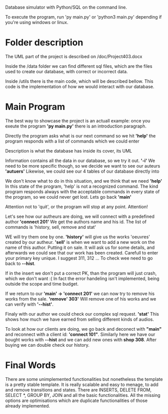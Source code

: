 Database simulator with Python/SQL on the command line.

To execute the program, run 'py main.py' or 'python3 main.py' 
depending if you're using windows or linux.


# Folder description
The UML part of the project is described on /doc/Project403.docx

Inside the /data folder we can find different sql files, which are the 
files used to create our database, with correct or incorrect data.

Inside /utils there is the main code, which will be described bellow.
This code is the implementation of how we would interact with our database.

# Main Program
The best way to showcase the project is an actuall example:
once you exeute the program                                                   **'py main.py'**
there is an introduction paragraph.

Directly the program asks what is our next command so we hit                  **'help'**
the program responds with a list of commands which we could enter

Description is what the database has inside its cover, its UML

Information contains all the data in our database, so we try it out.         **'-i'**
We need to be more specific though, so we decide we want to see our auteurs  **'autuers'**
Likewise, we could see our 4 tables of our database directly into

We don't know what to do in this situation, and we think that we need         **'help'**
In this state of the program, 'help' is not a recognized command. The 
kind program responds always with the acceptable commands in every 
state of the program, so we could never get lost. Lets go back                **'main'**

Attention not to 'quit', or the program will stop at any point. Attention!

Let's see how our autheurs are doing, we will connect with a predefined author  **'connect 201'**
We get the authors name and his id. The list of commands is 
'history, sell, remove and stat'

WE will try them one by one.  **'history'** will give us the works 'oeuvres' created by our autheur.
**'sell'** is when we want to add a new work on the name of this author. Putting it on sale.
It will ask us for some details, and afterwards we could see that our work has been created.
Carefull to enter your primary key unique. I suggest 311, 312 ...
To check wee need to go back to **--hist**.

If in the insert we don't put a correct PK, than the program will just crash, which we don't want :(
In fact the error handeling isn't implemented, being outside the scope and time budget. 

If we return to our **'main' -> 'connect 201'** we can now try to remove his works from the sale.
**'remove' 303'** Will remove one of his works and we can verify with **'--hist'**.

Finaly with our author we could check our complex sql request. **'stat'**
This shows how much we have earned from selling different kinds of audios.


To look at how our clients are doing, we go back and deconect with **"main"** and reconnect 
with a client id: **'connect 101"**. Similarly here we have our bought works with **--hist**
and we can add new ones with **shop 308**. After buying we can double check our history.


# Final Words
There are some unimplemented functionalities but nonetheless the template is a pretty stable template.
It is really scalable and easy to menage, to add and remove transitions and states. There are 
INSERTS, DELETE FROM, SELECT *, GROUP BY, JOIN and all the basic functionalities. All the missing options 
are optimisations which are duplicate functionalities of those already implemented. 